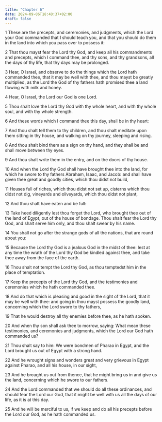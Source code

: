 ```yaml
---
title: "Chapter 6"
date: 2024-09-06T18:40:37+02:00
draft: false
---
```




1 These are the precepts, and ceremonies, and judgments, which the Lord your God commanded that I should teach you, and that you should do them in the land into which you pass over to possess it:

2 That thou mayst fear the Lord thy God, and keep all his commandments and precepts, which I command thee, and thy sons, and thy grandsons, all the days of thy life, that thy days may be prolonged.

3 Hear, O Israel, and observe to do the things which the Lord hath commanded thee, that it may be well with thee, and thou mayst be greatly multiplied, as the Lord the God of thy fathers hath promised thee a land flowing with milk and honey.

4 Hear, O Israel, the Lord our God is one Lord.

5 Thou shalt love the Lord thy God with thy whole heart, and with thy whole soul, and with thy whole strength.

6 And these words which I command thee this day, shall be in thy heart:

7 And thou shalt tell them to thy children, and thou shalt meditate upon them sitting in thy house, and walking on thy journey, sleeping and rising.

8 And thou shalt bind them as a sign on thy hand, and they shall be and shall move between thy eyes.

9 And thou shalt write them in the entry, and on the doors of thy house.

10 And when the Lord thy God shall have brought thee into the land, for which he swore to thy fathers Abraham, Isaac, and Jacob: and shall have given thee great and goodly cities, which thou didst not build,

11 Houses full of riches, which thou didst not set up, cisterns which thou didst not dig, vineyards and oliveyards, which thou didst not plant,

12 And thou shalt have eaten and be full:

13 Take heed diligently lest thou forget the Lord, who brought thee out of the land of Egypt, out of the house of bondage. Thou shalt fear the Lord thy God, and shalt serve him only, and thou shalt swear by his name.

14 You shall not go after the strange gods of all the nations, that are round about you:

15 Because the Lord thy God is a jealous God in the midst of thee: lest at any time the wrath of the Lord thy God be kindled against thee, and take thee away from the face of the earth.

16 Thou shalt not tempt the Lord thy God, as thou temptedst him in the place of temptation.

17 Keep the precepts of the Lord thy God, and the testimonies and ceremonies which he hath commanded thee.

18 And do that which is pleasing and good in the sight of the Lord, that it may be well with thee: and going in thou mayst possess the goodly land, concerning which the Lord swore to thy fathers,

19 That he would destroy all thy enemies before thee, as he hath spoken.

20 And when thy son shall ask thee to morrow, saying: What mean these testimonies, and ceremonies and judgments, which the Lord our God hath commanded us?

21 Thou shalt say to him: We were bondmen of Pharao in Egypt, and the Lord brought us out of Egypt with a strong hand.

22 And he wrought signs and wonders great and very grievous in Egypt against Pharao, and all his house, in our sight,

23 And he brought us out from thence, that he might bring us in and give us the land, concerning which he swore to our fathers.

24 And the Lord commanded that we should do all these ordinances, and should fear the Lord our God, that it might be well with us all the days of our life, as it is at this day.

25 And he will be merciful to us, if we keep and do all his precepts before the Lord our God, as he hath commanded us.

